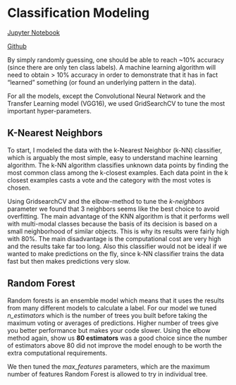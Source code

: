 # Classification Modeling

[Jupyter Notebook](http://nbviewer.jupyter.org/github/nolanadams1230/Doodle_Classification/blob/master/notebooks/Classification%20Models%20-%20Doodles.ipynb)

[Github](https://github.com/nolanadams1230/Doodle_Classification/blob/master/notebooks/Classification%20Models%20-%20Doodles.ipynb)

By simply randomly guessing, one should be able to reach ~10% accuracy (since there are only ten class labels). A machine learning algorithm will need to obtain > 10% accuracy in order to demonstrate that it has in fact “learned” something (or found an underlying pattern in the data).

For all the models, except the Convolutional Neural Network and the Transfer Learning model (VGG16), we used GridSearchCV to tune the most important hyper-parameters.

## K-Nearest Neighbors

To start, I modeled the data with the k-Nearest Neighbor (k-NN) classifier, which is arguably the most simple, easy to understand machine learning algorithm. The k-NN algorithm classifies unknown data points by finding the most common class among the k-closest examples. Each data point in the k closest examples casts a vote and the category with the most votes is chosen.

Using GridsearchCV and the elbow-method to tune the *k-neighbors* parameter we found that 3 neighbors seems like the best choice to avoid overfitting. The main advantage of the KNN algorithm is that it performs well with multi-modal classes because the basis of its decision is based on a small neighborhood of similar objects. This is why its results were fairly high with 80%. The main disadvantage is the computational cost are very high and the results take far too long. Also this classifier would not be ideal if we wanted to make predictions on the fly, since k-NN classifier trains the data fast but then makes predictions very slow.

## Random Forest
Random forests is an ensemble model which means that it uses the results from many different models to calculate a label. For our model we tuned *n_estimators* which is the number of trees you built before taking the maximum voting or averages of predictions. Higher number of trees give you better performance but makes your code slower. Using the elbow method again, show us **80 estimators** was a good choice since the number of estimators above 80 did not improve the model enough to be worth the extra computational requirements.

We then tuned the *max_features* parameters, which are the maximum number of features Random Forest is allowed to try in individual tree.
